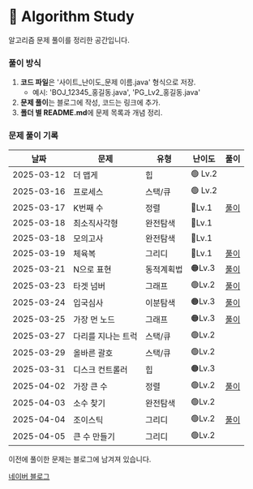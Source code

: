 # 📌 Algorithm Study

알고리즘 문제 풀이를 정리한 공간입니다.



### 풀이 방식
1. **코드 파일**은 '사이트_난이도_문제 이름.java' 형식으로 저장.
    - 예시: 'BOJ_12345_홍길동.java', 'PG_Lv2_홍길동.java'
2. **문제 풀이**는 블로그에 작성, 코드는 링크에 추가.
3. **폴더 별 README.md**에 문제 목록과 개념 정리.

### 문제 풀이 기록

| 날짜         | 문제        | 유형   | 난이도    | 풀이                                            |
|------------|-----------|------|--------|-----------------------------------------------|
| 2025-03-12 | 더 맵게      | 힙    | 🟢 Lv.2 |                                               |
| 2025-03-16 | 프로세스      | 스택/큐 | 🟢 Lv.2 |                                               |
| 2025-03-17 | K번째 수     | 정렬   | 🔵Lv.1 | [풀이](https://blog.naver.com/gamakk2/223799781209) |
| 2025-03-18 | 최소직사각형    | 완전탐색 | 🔵Lv.1 |                                               |
| 2025-03-18 | 모의고사      | 완전탐색 | 🔵Lv.1 |                                               |
| 2025-03-19 | 체육복       | 그리디  | 🔵Lv.1 | [풀이](https://blog.naver.com/gamakk2/223802861543) |
| 2025-03-21 | N으로 표현    | 동적계획법 | 🟠Lv.3 | [풀이](https://blog.naver.com/gamakk2/223805073009) |
| 2025-03-23 | 타겟 넘버     | 그래프  | 🟢Lv.2 | [풀이](https://blog.naver.com/gamakk2/223806408314) |
| 2025-03-24 | 입국심사      | 이분탐색 | 🟠Lv.3 | [풀이](https://blog.naver.com/gamakk2/223808371758) |
| 2025-03-25 | 가장 먼 노드   | 그래프  | 🟠Lv.3 | [풀이](https://blog.naver.com/gamakk2/223809854243) |
| 2025-03-27 | 다리를 지나는 트럭 | 스택/큐 | 🟢Lv.2 |                                               |
| 2025-03-29 | 올바른 괄호    | 스택/큐 | 🟢Lv.2 |                                               |
| 2025-03-31 | 디스크 컨트롤러  | 힙    | 🟠Lv.3 |                                               |
| 2025-04-02 | 가장 큰 수    | 정렬   | 🟢Lv.2 | [풀이](https://blog.naver.com/gamakk2/223819506024) |
| 2025-04-03 | 소수 찾기     | 완전탐색 | 🟢Lv.2 |                                               |
| 2025-04-04 | 조이스틱      | 그리디  | 🟢Lv.2 | [풀이](https://blog.naver.com/gamakk2/223823165881) |
| 2025-04-05 | 큰 수 만들기 | 그리디  | 🟢Lv.2 | |

이전에 풀이한 문제는 블로그에 남겨져 있습니다.

[네이버 블로그](https://blog.naver.com/gamakk2/223793678530)
